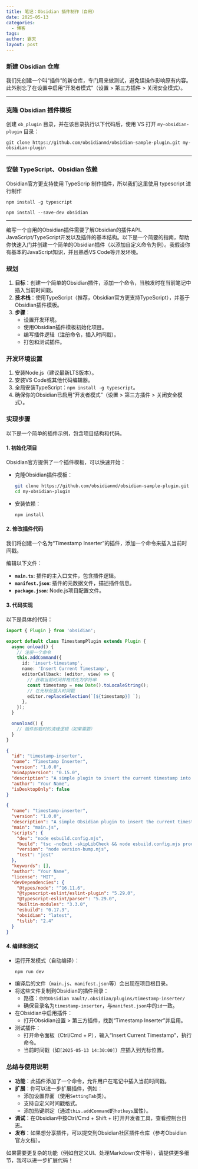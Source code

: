```yaml
---
title: 笔记：Obsidian 插件制作（自用）
date: 2025-05-13
categories:
  - 博客
tags: 
author: 霸天
layout: post
---
```

### 新建 Obsidian 仓库

我们先创建一个叫“插件”的新仓库，专门用来做测试，避免误操作影响原有内容。此外别忘了在设置中启用“开发者模式”（设置 > 第三方插件 > 关闭安全模式）。

---


### 克隆 Obsidian 插件模板

创建 `ob_plugin` 目录，并在该目录执行以下代码后，使用 VS 打开 `my-obsidian-plugin` 目录：
```
git clone https://github.com/obsidianmd/obsidian-sample-plugin.git my-obsidian-plugin
```

----


### 安装 TypeScript、Obsidian 依赖

Obsidian官方更支持使用 TypeScrip 制作插件，所以我们这里使用 typescript 进行制作
```
npm install -g typescript 

npm install --save-dev obsidian
```

---


























编写一个自用的Obsidian插件需要了解Obsidian的插件API、JavaScript/TypeScript开发以及插件的基本结构。以下是一个简要的指南，帮助你快速入门并创建一个简单的Obsidian插件（以添加自定义命令为例）。我假设你有基本的JavaScript知识，并且熟悉VS Code等开发环境。

### 规划
1. **目标**：创建一个简单的Obsidian插件，添加一个命令，当触发时在当前笔记中插入当前时间戳。
2. **技术栈**：使用TypeScript（推荐，Obsidian官方更支持TypeScript），并基于Obsidian插件模板。
3. **步骤**：
   - 设置开发环境。
   - 使用Obsidian插件模板初始化项目。
   - 编写插件逻辑（注册命令，插入时间戳）。
   - 打包和测试插件。

### 开发环境设置
1. 安装Node.js（建议最新LTS版本）。
2. 安装VS Code或其他代码编辑器。
3. 全局安装TypeScript：`npm install -g typescript`。
4. 确保你的Obsidian已启用“开发者模式”（设置 > 第三方插件 > 关闭安全模式）。

### 实现步骤
以下是一个简单的插件示例，包含项目结构和代码。

#### 1. 初始化项目
Obsidian官方提供了一个插件模板，可以快速开始：
- 克隆Obsidian插件模板：
  ```bash
  git clone https://github.com/obsidianmd/obsidian-sample-plugin.git my-obsidian-plugin
  cd my-obsidian-plugin
  ```
- 安装依赖：
  ```bash
  npm install
  ```

#### 2. 修改插件代码
我们将创建一个名为“Timestamp Inserter”的插件，添加一个命令来插入当前时间戳。

编辑以下文件：
- **`main.ts`**: 插件的主入口文件，包含插件逻辑。
- **`manifest.json`**: 插件的元数据文件，描述插件信息。
- **`package.json`**: Node.js项目配置文件。

#### 3. 代码实现
以下是具体的代码：

```typescript
import { Plugin } from 'obsidian';

export default class TimestampPlugin extends Plugin {
  async onload() {
    // 注册一个命令
    this.addCommand({
      id: 'insert-timestamp',
      name: 'Insert Current Timestamp',
      editorCallback: (editor, view) => {
        // 获取当前时间并格式化为字符串
        const timestamp = new Date().toLocaleString();
        // 在光标处插入时间戳
        editor.replaceSelection(`[${timestamp}] `);
      },
    });
  }

  onunload() {
    // 插件卸载时的清理逻辑（如果需要）
  }
}
```

```json
{
  "id": "timestamp-inserter",
  "name": "Timestamp Inserter",
  "version": "1.0.0",
  "minAppVersion": "0.15.0",
  "description": "A simple plugin to insert the current timestamp into your notes.",
  "author": "Your Name",
  "isDesktopOnly": false
}
```

```json
{
  "name": "timestamp-inserter",
  "version": "1.0.0",
  "description": "A simple Obsidian plugin to insert the current timestamp.",
  "main": "main.js",
  "scripts": {
    "dev": "node esbuild.config.mjs",
    "build": "tsc -noEmit -skipLibCheck && node esbuild.config.mjs production",
    "version": "node version-bump.mjs",
    "test": "jest"
  },
  "keywords": [],
  "author": "Your Name",
  "license": "MIT",
  "devDependencies": {
    "@types/node": "^16.11.6",
    "@typescript-eslint/eslint-plugin": "5.29.0",
    "@typescript-eslint/parser": "5.29.0",
    "builtin-modules": "3.3.0",
    "esbuild": "0.17.3",
    "obsidian": "latest",
    "tslib": "2.4"
  }
}
```

#### 4. 编译和测试
- 运行开发模式（自动编译）：
  ```bash
  npm run dev
  ```
- 编译后的文件（`main.js`、`manifest.json`等）会出现在项目根目录。
- 将这些文件复制到Obsidian的插件目录：
  - 路径：`你的Obsidian Vault/.obsidian/plugins/timestamp-inserter/`
  - 确保目录名为`timestamp-inserter`，与`manifest.json`中的`id`一致。
- 在Obsidian中启用插件：
  - 打开Obsidian设置 > 第三方插件，找到“Timestamp Inserter”并启用。
- 测试插件：
  - 打开命令面板（Ctrl/Cmd + P），输入“Insert Current Timestamp”，执行命令。
  - 当前时间戳（如`[2025-05-13 14:30:00]`）应插入到光标位置。

### 总结与使用说明
- **功能**：此插件添加了一个命令，允许用户在笔记中插入当前时间戳。
- **扩展**：你可以进一步扩展插件，例如：
  - 添加设置界面（使用`SettingTab`类）。
  - 支持自定义时间戳格式。
  - 添加热键绑定（通过`this.addCommand`的`hotkeys`属性）。
- **调试**：在Obsidian中按Ctrl/Cmd + Shift + I打开开发者工具，查看控制台日志。
- **发布**：如果想分享插件，可以提交到Obsidian社区插件仓库（参考Obsidian官方文档）。

如果需要更复杂的功能（例如自定义UI、处理Markdown文件等），请提供更多细节，我可以进一步扩展代码！